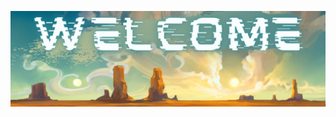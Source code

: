 ![Planet Arcadia(1).png](https://github.com/PaulKillian/PaulKillian/blob/main/Planet%20Arcadia%20(1).png)
